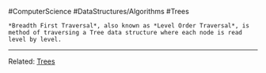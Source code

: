 #ComputerScience #DataStructures/Algorithms #Trees 

```ad-summary
*Breadth First Traversal*, also known as *Level Order Traversal*, is method of traversing a Tree data structure where each node is read level by level. 
```


---
Related: [Trees](Trees.md)